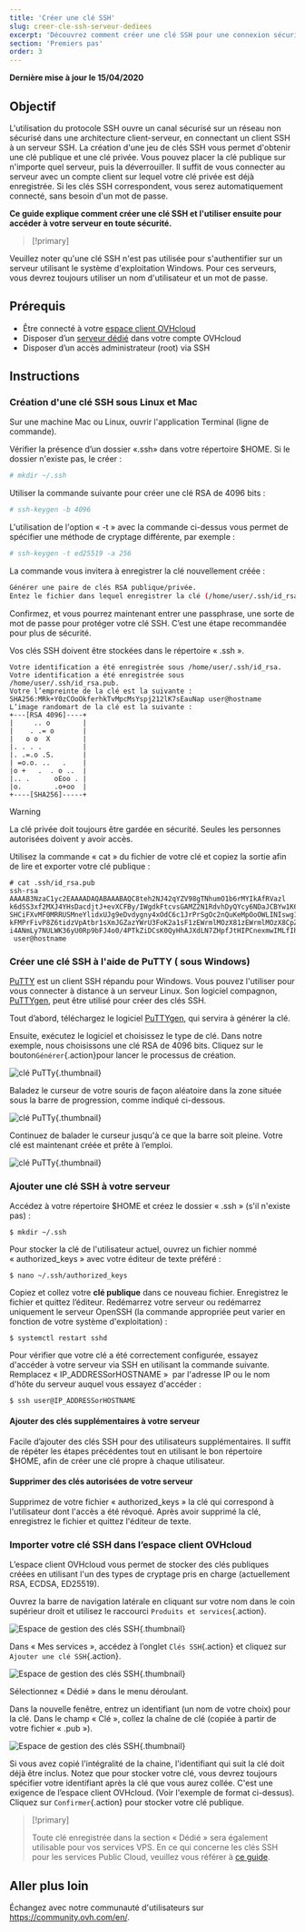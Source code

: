 ```yaml
---
title: 'Créer une clé SSH'
slug: creer-cle-ssh-serveur-dediees
excerpt: 'Découvrez comment créer une clé SSH pour une connexion sécurisée à votre serveur dédié'
section: 'Premiers pas'
order: 3
---
```


**Dernière mise à jour le 15/04/2020**

## Objectif

L'utilisation du protocole SSH ouvre un canal sécurisé sur un réseau non sécurisé dans une architecture client-serveur, en connectant un client SSH à un serveur SSH. La création d'une jeu de clés SSH vous permet d'obtenir une clé publique et une clé privée. Vous pouvez placer la clé publique sur n'importe quel serveur, puis la déverrouiller. Il suffit de vous connecter au serveur avec un compte client sur lequel votre clé privée est déjà enregistrée. Si les clés SSH correspondent, vous serez automatiquement connecté, sans besoin d'un mot de passe.

**Ce guide explique comment créer une clé SSH et l'utiliser ensuite pour accéder à votre serveur en toute sécurité.**

> [!primary]
>
Veuillez noter qu'une clé SSH n'est pas utilisée pour s'authentifier sur un serveur utilisant le système d'exploitation Windows. Pour ces serveurs, vous devrez toujours utiliser un nom d'utilisateur et un mot de passe.
>

## Prérequis

- Être connecté à votre [espace client OVHcloud](https://www.ovh.com/auth/?action=gotomanager&from=https://www.ovh.com/fr/&ovhSubsidiary=fr)
- Disposer d’un [serveur dédié](https://www.ovhcloud.com/fr/bare-metal/) dans votre compte OVHcloud
- Disposer d’un accès administrateur (root) via SSH

## Instructions

### Création d'une clé SSH sous Linux et Mac

Sur une machine Mac ou Linux, ouvrir l'application Terminal (ligne de commande).

Vérifier la présence d’un dossier «.ssh» dans votre répertoire $HOME. Si le dossier n'existe pas, le créer :

```sh
# mkdir ~/.ssh
```

Utiliser la commande suivante pour créer une clé RSA de 4096 bits :

```sh
# ssh-keygen -b 4096
```
L'utilisation de l'option « -t » avec la commande ci-dessus vous permet de spécifier une méthode de cryptage différente, par exemple :

```sh
# ssh-keygen -t ed25519 -a 256
```

La commande vous invitera à enregistrer la clé nouvellement créée :

```sh
Générer une paire de clés RSA publique/privée.
Entez le fichier dans lequel enregistrer la clé (/home/user/.ssh/id_rsa) :
```

Confirmez, et vous pourrez maintenant entrer une passphrase, une sorte de mot de passe pour protéger votre clé SSH. C’est une étape recommandée pour plus de sécurité.

Vos clés SSH doivent être stockées dans le répertoire « .ssh ».

```ssh
Votre identification a été enregistrée sous /home/user/.ssh/id_rsa.
Votre identification a été enregistrée sous /home/user/.ssh/id_rsa.pub.
Votre l’empreinte de la clé est la suivante :
SHA256:MRk+Y0zCOoOkferhkTvMpcMsYspj212lK7sEauNap user@hostname
L’image randomart de la clé est la suivante :
+---[RSA 4096]----+
|     .. o        |
|    . .= o       |
|   o o  X        |
|. . . .          |
|. .=.o .S.       |
| =o.o. ..   .    |
|o +   .  . o ..  |
|.. .      oEoo . |
|o.        .o+oo  |
+----[SHA256]-----+
```

> [!warning]
>
> La clé privée doit toujours être gardée en sécurité. Seules les personnes autorisées doivent y avoir accès.
> 

Utilisez la commande « cat » du fichier de votre clé et copiez la sortie afin de lire et exporter votre clé publique :

```ssh
# cat .ssh/id_rsa.pub
ssh-rsa AAAAB3NzaC1yc2EAAAADAQABAAABAQC8teh2NJ42qYZV98gTNhumO1b6rMYIkAfRVazl
k6dSS3xf2MXJ4YHsDacdjtJ+evXCFBy/IWgdkFtcvsGAMZ2N1RdvhDyQYcy6NDaJCBYw1K6Gv5fJ
SHCiFXvMF0MRRUSMneYlidxUJg9eDvdygny4xOdC6c1JrPrSgOc2nQuKeMpOoOWLINIswg1IIFVk
kFMPrFivP8Z6tidzVpAtbr1sXmJGZazYWrU3FoK2a1sF1zEWrmlMOzX81zEWrmlMOzX8CpZW8Rae
i4ANmLy7NULWK36yU0Rp9bFJ4o0/4PTkZiDCsK0QyHhAJXdLN7ZHpfJtHIPCnexmwIMLfIhCWhO5
 user@hostname
```

### Créer une clé SSH à l'aide de PuTTY ( sous Windows)

[PuTTY](https://www.chiark.greenend.org.uk/~sgtatham/putty/) est un client SSH répandu pour Windows. Vous pouvez l'utiliser pour vous connecter à distance à un serveur Linux. Son logiciel compagnon, [PuTTYgen](https://the.earth.li/~sgtatham/putty/latest/w64/puttygen.exe), peut être utilisé pour créer des clés SSH.

Tout d’abord, téléchargez le logiciel [PuTTYgen](https://the.earth.li/~sgtatham/putty/latest/w64/puttygen.exe), qui servira à générer la clé.

Ensuite, exécutez le logiciel et choisissez le type de clé. Dans notre exemple, nous choisissons une clé RSA de 4096 bits. Cliquez sur le bouton` Générer `{.action}pour lancer le processus de création.

![clé PuTTy](images/puttygen_01.png){.thumbnail}

Baladez le curseur de votre souris de façon aléatoire dans la zone située sous la barre de progression, comme indiqué ci-dessous.

![clé PuTTy](images/puttygen_02.gif){.thumbnail}

Continuez de balader le curseur jusqu'à ce que la barre soit pleine. Votre clé est maintenant créée et prête à l’emploi.

![clé PuTTy](images/puttygen_03.png){.thumbnail}


### Ajouter une clé SSH à votre serveur

Accédez à votre répertoire $HOME et créez le dossier « .ssh » (s'il n'existe pas) :

```ssh
$ mkdir ~/.ssh
```

Pour stocker la clé de l'utilisateur actuel, ouvrez un fichier nommé « authorized_keys » avec votre éditeur de texte préféré :

```ssh
$ nano ~/.ssh/authorized_keys
```

Copiez et collez votre **clé publique** dans ce nouveau fichier. Enregistrez le fichier et quittez l’éditeur. Redémarrez votre serveur ou redémarrez uniquement le serveur OpenSSH (la commande appropriée peut varier en fonction de votre système d'exploitation) :

```ssh
$ systemctl restart sshd
```

Pour vérifier que votre clé a été correctement configurée, essayez d'accéder à votre serveur via SSH en utilisant la commande suivante. Remplacez « IP_ADDRESSorHOSTNAME »  par l'adresse IP ou le nom d'hôte du serveur auquel vous essayez d'accéder :

```ssh
$ ssh user@IP_ADDRESSorHOSTNAME
```

#### Ajouter des clés supplémentaires à votre serveur

Facile d’ajouter des clés SSH pour des utilisateurs supplémentaires. Il suffit de répéter les étapes précédentes tout en utilisant le bon répertoire $HOME, afin de créer une clé propre à chaque utilisateur.

#### Supprimer des clés autorisées de votre serveur

Supprimez de votre fichier « authorized_keys » la clé qui correspond à l'utilisateur dont l'accès a été révoqué. Après avoir supprimé la clé, enregistrez le fichier et quittez l'éditeur de texte.

### Importer votre clé SSH dans l’espace client OVHcloud

L’espace client OVHcloud vous permet de stocker des clés publiques créées en utilisant l'un des types de cryptage pris en charge (actuellement RSA, ECDSA, ED25519). 

Ouvrez la barre de navigation latérale en cliquant sur votre nom dans le coin supérieur droit et utilisez le raccourci `Produits et services`{.action}.

![Espace de gestion des clés SSH](images/SSH_keys_panel_1.png){.thumbnail}

Dans « Mes services », accédez à l’onglet `Clés SSH`{.action} et cliquez sur `Ajouter une clé SSH`{.action}.

![Espace de gestion des clés SSH](images/SSH_keys_panel_2.png){.thumbnail}

Sélectionnez « Dédié » dans le menu déroulant.

Dans la nouvelle fenêtre, entrez un identifiant (un nom de votre choix) pour la clé. Dans le champ « Clé », collez la chaîne de clé (copiée à partir de votre fichier « .pub »).

![Espace de gestion des clés SSH](images/SSH_keys_panel_3.png){.thumbnail}

Si vous avez copié l'intégralité de la chaine, l'identifiant qui suit la clé doit déjà être inclus. Notez que pour stocker votre clé, vous devrez toujours spécifier votre identifiant après la clé que vous aurez collée. C'est une exigence de l’espace client OVHcloud. (Voir l'exemple de format ci-dessus). Cliquez sur `Confirmer`{.action} pour stocker votre clé publique.

> [!primary]
>
> Toute clé enregistrée dans la section « Dédié » sera également utilisable pour vos services VPS. En ce qui concerne les clés SSH pour les services Public Cloud, veuillez vous référer à [ce guide](../../public-cloud/premiers-pas-instance-public-cloud).
>


## Aller plus loin

Échangez avec notre communauté d'utilisateurs sur <https://community.ovh.com/en/>.